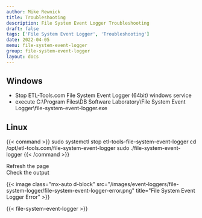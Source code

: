 ```yaml
---
author: Mike Rewnick
title: Troubleshooting
description: File System Event Logger Troubleshooting
draft: false
tags: ['File System Event Logger', 'Troubleshooting']
date: 2022-04-05
menu: file-system-event-logger
group: file-system-event-logger
layout: docs
---
```


## Windows

- Stop ETL-Tools.com File System Event Logger (64bit) windows service
- execute C:\Program Files\DB Software Laboratory\File System Event Logger\file-system-event-logger.exe

## Linux

{{< command >}}
sudo systemctl stop etl-tools-file-system-event-logger
cd /opt/etl-tools.com/file-system-event-logger
sudo ./file-system-event-logger
{{< /command >}}

Refresh the page\
Check the output

{{< image class="mx-auto d-block"  src="/images/event-loggers/file-system-logger/file-system-event-logger-error.png"  title="File System Event Logger Error" >}}

{{< file-system-event-logger >}}
